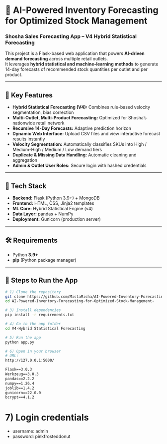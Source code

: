 # 🧠 AI-Powered Inventory Forecasting for Optimized Stock Management  
### Shosha Sales Forecasting App – **V4 Hybrid Statistical Forecasting**

This project is a Flask-based web application that powers **AI-driven demand forecasting** across multiple retail outlets.  
It leverages **hybrid statistical and machine-learning methods** to generate 14-day forecasts of recommended stock quantities per outlet and per product.

---

## 🚀 Key Features

- **Hybrid Statistical Forecasting (V4):** Combines rule-based velocity segmentation, bias correction
- **Multi-Outlet, Multi-Product Forecasting:** Optimized for Shosha’s nationwide retail network  
- **Recursive 14-Day Forecasts:** Adaptive prediction horizon  
- **Dynamic Web Interface:** Upload CSV files and view interactive forecast results instantly  
- **Velocity Segmentation:** Automatically classifies SKUs into High / Medium-High / Medium / Low demand tiers  
- **Duplicate & Missing Data Handling:** Automatic cleaning and aggregation  
- **Admin & Outlet User Roles:** Secure login with hashed credentials  

---

## 🧩 Tech Stack

- **Backend:** Flask (Python 3.9+) + MongoDB
- **Frontend:** HTML, CSS, Jinja2 templates  
- **ML Core:** Hybrid Statistical Engine (v4)  
- **Data Layer:** pandas + NumPy  
- **Deployment:** Gunicorn (production server)  

---

## 🛠 Requirements

- Python **3.9+**  
- **pip** (Python package manager)

---

## 🧾 Steps to Run the App

```bash
# 1) Clone the repository
git clone https://github.com/MistaMisha/AI-Powered-Inventory-Forecasting-for-Optimized-Stock-Management-.git
cd AI-Powered-Inventory-Forecasting-for-Optimized-Stock-Management-

# 3) Install dependencies
pip install -r requirements.txt

# 4) Go to the app folder
cd V4-Hybrid Statistical Forecasting

# 5) Run the app
python app.py

# 6) Open in your browser
# URL:
http://127.0.0.1:5000/
```

```txt
Flask==3.0.3
Werkzeug==3.0.3
pandas==2.2.2
numpy==1.26.4
joblib==1.4.2
gunicorn==22.0.0
bcrypt==4.1.2
```
# 7) Login credentials
- username: admin
- password: pinkfrosteddonut

